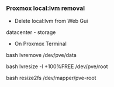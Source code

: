 ### Proxmox local:lvm removal

* Delete local:lvm from Web Gui

datacenter - storage

* On Proxmox Terminal

bash
lvremove /dev/pve/data


bash
lvresize -l +100%FREE /dev/pve/root


bash
resize2fs /dev/mapper/pve-root
